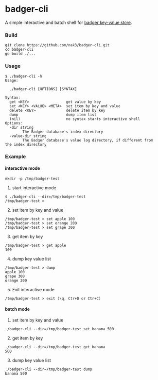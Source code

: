 # badger-cli

A simple interactive and batch shell for [badger key-value store](https://github.com/dgraph-io/badger).

### Build

~~~
git clone https://github.com/nak3/badger-cli.git
cd badger-cli
go build ./...
~~~

### Usage

~~~
$ ./badger-cli -h
Usage:

  ./badger-cli [OPTIONS] [SYNTAX]

Syntax:
  get <KEY>                 get value by key
  set <KEY> <VALUE> <META>  set item by key and value
  delete <KEY>              delete item by key
  dump                      dump item list
  (nil)                     no syntax starts interactive shell
Options:
  -dir string
    	The Badger database's index directory
  -value-dir string
    	The Badger database's value log directory, if different from the index directory
~~~

### Example

#### interactive mode

~~~
mkdir -p /tmp/badger-test
~~~

1) start interactive mode

~~~
$ ./badger-cli --dir=/tmp/badger-test
/tmp/badger-test >
~~~

2) set item by key and value 

~~~
/tmp/badger-test > set apple 100
/tmp/badger-test > set orange 200
/tmp/badger-test > set grape 300
~~~

3) get item by key

~~~
/tmp/badger-test > get apple
100
~~~

4) dump key value list

~~~
/tmp/badger-test > dump
apple 100
grape 300
orange 200
~~~

5) Exit interactive mode

~~~
/tmp/badger-test > exit (\q, Ctr+D or Ctr+C)
~~~


#### batch mode

1) set item by key and value 

~~~
./badger-cli --dir=/tmp/badger-test set banana 500
~~~

2) get item by key

~~~
./badger-cli --dir=/tmp/badger-test get banana 
500
~~~

3)  dump key value list

~~~
./badger-cli --dir=/tmp/badger-test dump
banana 500
~~~
